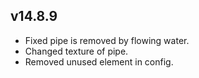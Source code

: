 ## v14.8.9
- Fixed pipe is removed by flowing water.
- Changed texture of pipe.
- Removed unused element in config.
